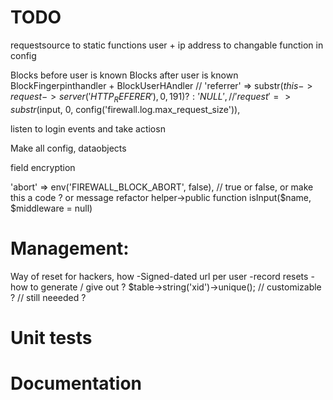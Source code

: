 # TODO
requestsource to static functions
user + ip address to changable function in config

Blocks before user is known
Blocks after user is known
BlockFingerpinthandler + BlockUserHAndler
//            'referrer' => substr($this->request->server('HTTP_REFERER'), 0, 191) ?: 'NULL',
//            'request' => substr($input, 0, config('firewall.log.max_request_size')),

listen to login events and take actiosn

Make all config, dataobjects

field encryption


'abort' => env('FIREWALL_BLOCK_ABORT', false), // true or false, or make this a code ? or message
refactor helper->public function isInput($name, $middleware = null)
# Management:
Way of reset for hackers, how
-Signed-dated url per user
-record resets
-how to generate / give out ?
$table->string('xid')->unique(); // customizable ? // still neeeded ?

# Unit tests

# Documentation
